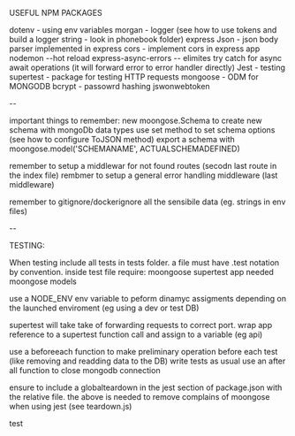 USEFUL NPM PACKAGES

dotenv - using env variables
morgan - logger (see how to use tokens and build a logger string - look in phonebook folder)
express Json - json body parser implemented in express
cors - implement cors in express app
nodemon --hot reload
express-async-errors -- elimites try catch for async await operations (it will forward error to error handler directly)
Jest - testing
supertest - package for testing HTTP requests
mongoose - ODM for MONGODB
bcrypt - passowrd hashing
jswonwebtoken

--

important things to remember:
new moongose.Schema to create new schema with mongoDb data types
use set method to set schema options (see how to configure ToJSON method)
export a schema with moongose.model('SCHEMANAME', ACTUALSCHEMADEFINED)

remember to setup a middlewar for not found routes (secodn last route in the index file)
rembmer to setup a general error handling middleware (last middleware)

remember to gitignore/dockerignore all the sensibile data (eg. strings in env files)

--

TESTING:

When testing include all tests in tests folder. a file must have .test notation by convention.
inside test file require:
moongoose
supertest
app
needed moongose models

use a NODE_ENV env variable to peform dinamyc assigments depending on the launched enviroment (eg using a dev or test DB)

supertest will take take of forwarding requests to correct port.
wrap app reference to a supertest function call and assign to a variable (eg api)

use a beforeeach function to make preliminary operation before each test (like removing and readding data to the DB)
write tests as usual
use an after all function to close mongodb connection

ensure to include a globalteardown in the jest section of package.json with the relative file.
the above is needed to remove complains of moongose when using jest (see teardown.js)

test
